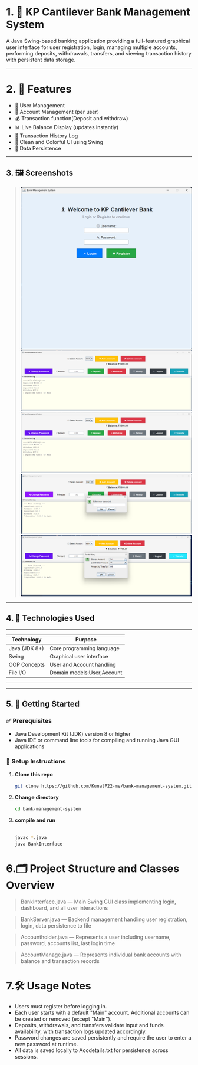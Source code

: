 # 1. 🏦 KP Cantilever Bank Management System

A Java Swing-based banking application providing a full-featured graphical user interface for user registration, login, managing multiple accounts, performing deposits, withdrawals, transfers, and viewing transaction history with persistent data storage.

---
# 2. 🎯 Features
- 🔐 User Management
- 🏦 Account Management (per user)
- 💰 Transaction function(Deposit and withdraw)
- 📊 Live Balance Display (updates instantly)
- 📜 Transaction History Log
- 🎨 Clean and Colorful UI using Swing
- 💾 Data Persistence

---

## 3. 🖼️ Screenshots

> ![login UI](image1.png) 
> ![Dashboard UI](image2.png) 
> ![Transaction Log](image2.png)
> ![Change Password](image3.png)
> ![Transfer Amount](image4.png)

---

## 4. 🧰 Technologies Used
 ___________________________________________
| Technology    | Purpose                   |
| ------------- | ------------------------- |
| Java (JDK 8+) | Core programming language |
| Swing         | Graphical user interface  |
| OOP Concepts  | User and Account handling |
| File I/O      | Domain models:User,Account|
 -------------------------------------------
---

## 5. 🚀 Getting Started

### ✅ Prerequisites

- Java Development Kit (JDK) version 8 or higher
- Java IDE or command line tools for compiling and running Java GUI applications

### 🔧 Setup Instructions

1. **Clone this repo**

   ```bash
   git clone https://github.com/KunalP22-me/bank-management-system.git

   ```

2. **Change directory**

   ```bash
   cd bank-management-system
   ```

3. **compile and run**

   ````bash
   
   javac *.java
   java BankInterface

   ````
# 6.🗂️ Project Structure and Classes Overview
  >BankInterface.java — Main Swing GUI class implementing login, dashboard, and all user interactions

  >BankServer.java — Backend management handling user registration, login, data persistence to file

  >Accountholder.java — Represents a user including username, password, accounts list, last login time

  >AccountManage.java — Represents individual bank accounts with balance and transaction records

# 7.🛠 Usage Notes
- Users must register before logging in.
- Each user starts with a default "Main" account. Additional accounts can be created or removed (except "Main").
- Deposits, withdrawals, and transfers validate input and funds availability, with transaction logs updated accordingly.
- Password changes are saved persistently and require the user to enter a new password at runtime.
- All data is saved locally to Accdetails.txt for persistence across sessions.

